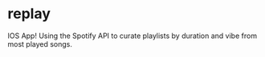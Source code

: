 # replay
IOS App! Using the Spotify API to curate playlists by duration and vibe from most played songs. 

